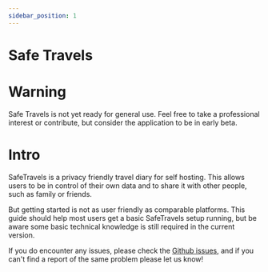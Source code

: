 ```yaml
---
sidebar_position: 1
---
```


# Safe Travels

# Warning

Safe Travels is not yet ready for general use. Feel free to take a professional interest or contribute, but consider the application to be in early beta.

# Intro

SafeTravels is a privacy friendly travel diary for self hosting. This allows users to be in control of their own data and to share it with other people, such as family or friends.

But getting started is not as user friendly as comparable platforms. This guide should help most users get a basic SafeTravels setup running, but be aware some basic technical knowledge is still required in the current version.

If you do encounter any issues, please check the [Github issues](https://github.com/tea-lover-418/safe-travels/issues), and if you can't find a report of the same problem please let us know!

